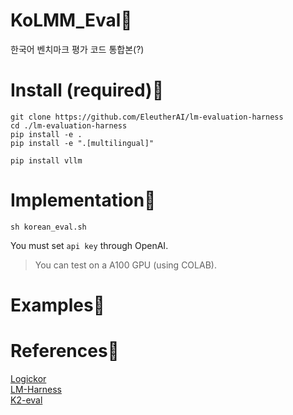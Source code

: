 # KoLMM_Eval🥰
한국어 벤치마크 평가 코드 통합본(?)

# Install (required)🤩
```
git clone https://github.com/EleutherAI/lm-evaluation-harness
cd ./lm-evaluation-harness
pip install -e .
pip install -e ".[multilingual]"

pip install vllm
```

# Implementation🤩
```
sh korean_eval.sh
```
You must set `api key` through OpenAI.  
> You can test on a A100 GPU (using COLAB).

# Examples🤩


# References🌠
[Logickor](https://github.com/instructkr/LogicKor)  
[LM-Harness](https://github.com/EleutherAI/lm-evaluation-harness)  
[K2-eval](https://huggingface.co/datasets/HAERAE-HUB/K2-Eval)   

